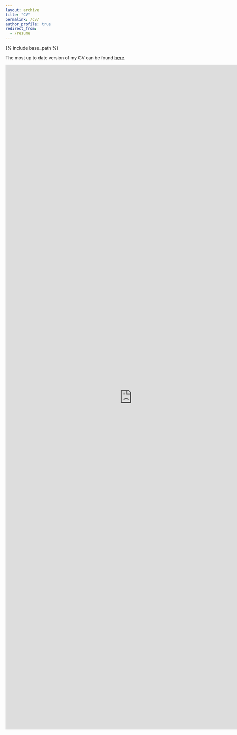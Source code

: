 ```yaml
---
layout: archive
title: "CV"
permalink: /cv/
author_profile: true
redirect_from:
  - /resume
---
```


{% include base_path %}

The most up to date version of my CV can be found <a href="http://fernandamayela.github.io/files/FG_Resume.pdf">here<a>. 

<embed class="pdf" 
       src="http://fernandamayela.github.io/files/FG_Resume.pdf" 
       width="800px" 
       height="2100px">
